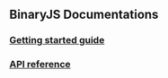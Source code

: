 ## BinaryJS Documentations

### [Getting started guide](https://github.com/binaryjs/binaryjs/blob/master/doc/start.md)
### [API reference](https://github.com/binaryjs/binaryjs/blob/master/doc/api.md)
